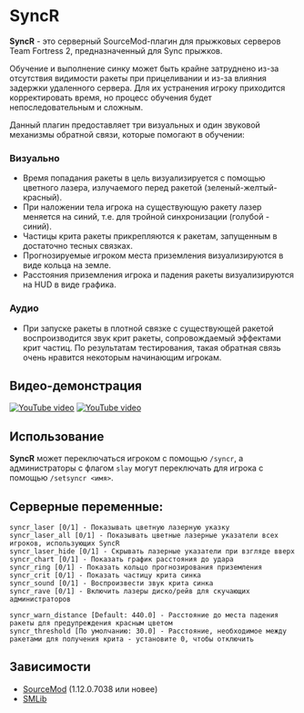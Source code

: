 # SyncR

**SyncR** - это серверный SourceMod-плагин для прыжковых серверов Team Fortress 2, предназначенный для Sync прыжков.

Обучение и выполнение синку может быть крайне затруднено из-за отсутствия видимости ракеты при прицеливании и из-за влияния задержки удаленного сервера. Для их устранения игроку приходится корректировать время, но процесс обучения будет непоследовательным и сложным.

Данный плагин предоставляет три визуальных и один звуковой механизмы обратной связи, которые помогают в обучении:

### Визуально
- Время попадания ракеты в цель визуализируется с помощью цветного лазера, излучаемого перед ракетой (зеленый-желтый-красный).
- При наложении тела игрока на существующую ракету лазер меняется на синий, т.е. для тройной синхронизации (голубой - синий).
- Частицы крита ракеты прикрепляются к ракетам, запущенным в достаточно тесных связках.
- Прогнозируемые игроком места приземления визуализируются в виде кольца на земле.
- Расстояния приземления игрока и падения ракеты визуализируются на HUD в виде графика.

### Аудио
- При запуске ракеты в плотной связке с существующей ракетой воспроизводится звук крит ракеты, сопровождаемый эффектами крит частиц.  По результатам тестирования, такая обратная связь очень нравится некоторым начинающим игрокам.

## Видео-демонстрация
[![YouTube video](https://img.youtube.com/vi/wqNsQ-erCd4/0.jpg)](https://www.youtube.com/watch?v=wqNsQ-erCd4)
[![YouTube video](https://img.youtube.com/vi/zVh711KY-h4/0.jpg)](https://www.youtube.com/watch?v=zVh711KY-h4)

## Использование
**SyncR** может переключаться игроком с помощью `/syncr`, а администраторы с флагом `slay` могут переключать для игрока с помощью `/setsyncr <имя>`.

## Серверные переменные:
```
syncr_laser [0/1] - Показывать цветную лазерную указку
syncr_laser_all [0/1] - Показывать цветные лазерные указатели всех игроков, использующих SyncR
syncr_laser_hide [0/1] - Скрывать лазерные указатели при взгляде вверх
syncr_chart [0/1] - Показать график расстояния до удара
syncr_ring [0/1] - Показать кольцо прогнозирования приземления
syncr_crit [0/1] - Показать частицу крита синка
syncr_sound [0/1] - Воспроизвести звук крита синка
syncr_rave [0/1] - Включить лазеры диско/рейв для скучающих администраторов

syncr_warn_distance [Default: 440.0] - Расстояние до места падения ракеты для предупреждения красным цветом
syncr_threshold [По умолчанию: 30.0] - Расстояние, необходимое между ракетами для получения крита - установите 0, чтобы отключить
```

## Зависимости
* [SourceMod](https://www.sourcemod.net/) (1.12.0.7038 или новее)
* [SMLib](https://github.com/bcserv/smlib/tree/transitional_syntax)
